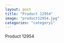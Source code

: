 ```yaml
---
layout: post
title: "Product 12954"
image: "product12954.jpg"
categories: "category1"
---
```

Product 12954
